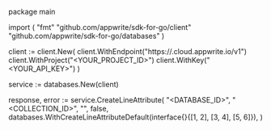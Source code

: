 package main

import (
    "fmt"
    "github.com/appwrite/sdk-for-go/client"
    "github.com/appwrite/sdk-for-go/databases"
)

client := client.New(
    client.WithEndpoint("https://<REGION>.cloud.appwrite.io/v1")
    client.WithProject("<YOUR_PROJECT_ID>")
    client.WithKey("<YOUR_API_KEY>")
)

service := databases.New(client)

response, error := service.CreateLineAttribute(
    "<DATABASE_ID>",
    "<COLLECTION_ID>",
    "",
    false,
    databases.WithCreateLineAttributeDefault(interface{}{[1, 2], [3, 4], [5, 6]}),
)
